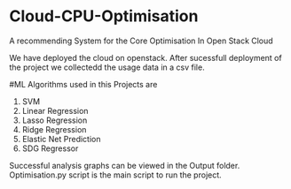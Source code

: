 # Cloud-CPU-Optimisation
A recommending  System for the Core Optimisation In Open Stack Cloud

We have deployed the cloud on openstack. After sucessfull deployment of the project we collectedd the usage data in a csv file.

#ML Algorithms used in this Projects are
 1) SVM
 2) Linear Regression
 3) Lasso Regression
 4) Ridge Regression
 5) Elastic Net Prediction
 6) SDG Regressor

Successful analysis graphs can be viewed in the Output folder.
Optimisation.py script is the main script to run the project.

